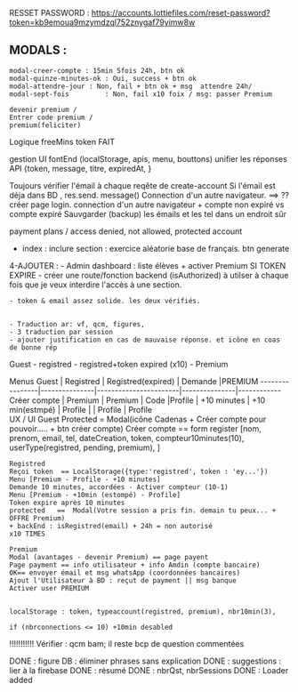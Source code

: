 RESSET PASSWORD :
https://accounts.lottiefiles.com/reset-password?token=kb9emoua9mzymdzql752znygaf79yimw8w

MODALS :
--------
	modal-creer-compte : 15min 5fois 24h, btn ok
	modal-quinze-minutes-ok : Oui, success + btn ok
	modal-attendre-jour : Non, fail + btn ok + msg	attendre 24h/  
	modal-sept-fois			: Non, fail x10 foix / msg: passer Premium

	devenir premium / 
	Entrer code premium /
	premium(feliciter)

Logique freeMins token			FAIT

gestion UI fontEnd (localStorage, apis, menu, bouttons)
unifier les réponses API {token, message, titre, expiredAt, }

Toujours vérifier l'émail à chaque reqête de create-account
    Si l'émail est déja dans BD , res.send. message()
Connection d'un autre navigateur. ==> ?? créer page login.
connection d'un autre navigateur + compte non expiré vs compte expiré
Sauvgarder (backup) les émails et les tel dans un endroit sûr

payment plans / access denied, not allowed, protected account
- index : inclure section : exercice aléatorie base de français. btn generate


4-AJOUTER :
	- Admin dashboard : liste élèves + activer Premium
        SI TOKEN EXPIRE
    - créer une route/fonction backend (isAuthorized) à utilser 
        à chaque fois que je veux interdire l'accès à une section.
    
   
    - token & email assez solide. les deux vérifiés.

        
    - Traduction ar: vf, qcm, figures, 
    - 3 traduction par session
    - ajouter justification en cas de mauvaise réponse. et icône en coas de bonne rép


Guest - registred - registred+token expired (x10)  - Premium

Menus
	Guest			|	Registred	|	Registred(expired)	|	Demande		|PREMIUM
	----------------|---------------|-----------------------|---------------|------------
	Créer compte	|	Premium		|	Premium				|	Code		|Profile
					|	+10 minutes	|	+10 min(estmpé)		|	Profile     |
					|	Profile		|   Profile				
UX / UI
	Guest
	Protected = Modal(icône Cadenas + Créer compte pour pouvoir..... + btn créer compte)
	Créer compte == form register [nom, prenom, email, tel, dateCreation, token, compteur10minutes(10), userType(registred, pending, premium),  ]
	
	Registred
	Reçoi token	 ==	LocalStorage({type:'registred', token : 'ey...'})
	Menu [Premium - Profile - +10 minutes]
	Demande 10 minutes, accordées - Activer compteur (10-1)
	Menu [Premium - +10min (estompé) - Profile]
	Token expire après 10 minutes
	protected	==	Modal(Votre session a pris fin. demain tu peux... + OFFRE Premium)
	+ backEnd : isRegistred(email) + 24h = non autorisé
	x10 TIMES
	
	Premium
	Modal (avantages - devenir Premium) == page payent
	Page payment == info utilisateur + info Amdin (compte bancaire)
	OK== envoyer émail et msg whatsApp (coordonnées bancaires)
	Ajout l'Utilisateur à BD : reçut de payment || msg banque
	Activer user PREMIUM
	
	
	localStorage : token, typeaccount(registred, premium), nbr10min(3),
	
	if (nbrconnections <= 10) +10min desabled
	


!!!!!!!!!!! Vérifier : qcm bam; il reste bcp de question commentées


DONE : figure DB : éliminer phrases sans explication
DONE : suggestions : lier à la firebase
DONE : résumé
DONE : nbrQst, nbrSessions
DONE : Loader added